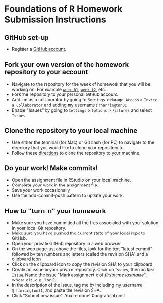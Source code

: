 # Foundations of R Homework Submission Instructions

## GitHub set-up

-   Register a [GitHub account](https://github.com).

## Fork your own version of the homework repository to your account

-   Navigate to the repository for the week of homework that you will be working on. For example [`week_01`](https://github.com/UD-PCS-Foundations-of-R-Fall-2021/week_01), [`week_02`](https://github.com/UD-PCS-Foundations-of-R-Fall-2021/week_02), etc.
-   Fork the repository to your personal GitHub account.
-   Add me as a collaborator by going to `Settings` > `Manage Access` > `Invite a Collaborator` and adding my username `@rharrington31`
-   Enable "Issues" by going to `Settings` > `Options` > `Features` and select `Issues`

## Clone the repository to your local machine

-   Use either the terminal (for Mac) or Git bash (for PC) to navigate to the directory that you would like to clone your repository to.
-   Follow these [directions](https://docs.github.com/en/repositories/creating-and-managing-repositories/cloning-a-repository) to clone the repository to your machine.

## Do your work! Make commits!

-   Open the assignment file in RStudio on your local machine.
-   Complete your work in the assignment file.
-   Save your work occasionally.
-   Use the add-commit-push pattern to update your work.

## How to "turn in" your homework

-   Make sure you have committed all the files associated with your solution in your local Git repository.
-   Make sure you have pushed the current state of your local repo to GitHub.
-   Open your private GitHub repository in a web browser
-   On the web page just above the files, look for the text "latest commit" followed by ten numbers and letters (called the revision SHA) and a clipboard icon
-   Click on the clipboard icon to copy the revision SHA to your clipboard
-   Create an issue in your private repository. Click on `Issues`, then on `New Issue`. Name the issue "Mark assignment x of *firstname* *lastname*", where *x* is, e.g. 1 or 2.
-   In the description of the issue, tag me by including my username `@rharrington31`, and paste the revision SHA.
-   Click "Submit new issue". You're done! Congratulations!
